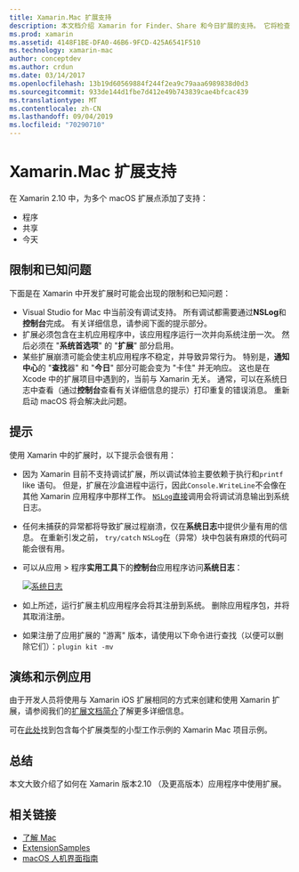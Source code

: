 ```yaml
---
title: Xamarin.Mac 扩展支持
description: 本文档介绍 Xamarin for Finder、Share 和今日扩展的支持。 它将检查限制和已知问题、指向演练和示例应用的链接，并提供使用扩展的技巧。
ms.prod: xamarin
ms.assetid: 4148F1BE-DFA0-46B6-9FCD-425A6541F510
ms.technology: xamarin-mac
author: conceptdev
ms.author: crdun
ms.date: 03/14/2017
ms.openlocfilehash: 13b19d60569884f244f2ea9c79aaa6989838d0d3
ms.sourcegitcommit: 933de144d1fbe7d412e49b743839cae4bfcac439
ms.translationtype: MT
ms.contentlocale: zh-CN
ms.lasthandoff: 09/04/2019
ms.locfileid: "70290710"
---
```

# <a name="xamarinmac-extension-support"></a>Xamarin.Mac 扩展支持

在 Xamarin 2.10 中，为多个 macOS 扩展点添加了支持：

- 程序
- 共享
- 今天

<a name="Limitations-and-Known-Issues" />

## <a name="limitations-and-known-issues"></a>限制和已知问题

下面是在 Xamarin 中开发扩展时可能会出现的限制和已知问题：

- Visual Studio for Mac 中当前没有调试支持。 所有调试都需要通过**NSLog**和**控制台**完成。 有关详细信息，请参阅下面的提示部分。
- 扩展必须包含在主机应用程序中，该应用程序运行一次并向系统注册一次。 然后必须在 "**系统首选项**" 的 "**扩展**" 部分启用。 
- 某些扩展崩溃可能会使主机应用程序不稳定，并导致异常行为。 特别是，**通知中心**的 "**查找**器" 和 "**今日**" 部分可能会变为 "卡住" 并无响应。 这也是在 Xcode 中的扩展项目中遇到的，当前与 Xamarin 无关。 通常，可以在系统日志中查看（通过**控制台**查看有关详细信息的提示）打印重复的错误消息。 重新启动 macOS 将会解决此问题。

<a name="Tips" />

## <a name="tips"></a>提示

使用 Xamarin 中的扩展时，以下提示会很有用：

- 因为 Xamarin 目前不支持调试扩展，所以调试体验主要依赖于执行和`printf` like 语句。 但是，扩展在沙盒进程中运行，因此`Console.WriteLine`不会像在其他 Xamarin 应用程序中那样工作。 [ `NSLog`直接](https://gist.github.com/chamons/e2e409013a449cfbe1f2fbe5547f6554)调用会将调试消息输出到系统日志。
- 任何未捕获的异常都将导致扩展过程崩溃，仅在**系统日志**中提供少量有用的信息。 在重新引发之前， `try/catch` `NSLog`在（异常）块中包装有麻烦的代码可能会很有用。
- 可以从应用 > 程序**实用工具**下的**控制台**应用程序访问**系统日志**：

    [![](extensions-images/extension02.png "系统日志")](extensions-images/extension02.png#lightbox)
- 如上所述，运行扩展主机应用程序会将其注册到系统。 删除应用程序包，并将其取消注册。 
- 如果注册了应用扩展的 "游离" 版本，请使用以下命令进行查找（以便可以删除它们）：`plugin kit -mv`


<a name="Walkthrough-and-Sample-App" />

## <a name="walkthrough-and-sample-app"></a>演练和示例应用

由于开发人员将使用与 Xamarin iOS 扩展相同的方式来创建和使用 Xamarin 扩展，请参阅我们的[扩展文档简介](~/ios/platform/extensions.md)了解更多详细信息。

可在[此处](https://docs.microsoft.com/samples/xamarin/mac-samples/extensionsamples)找到包含每个扩展类型的小型工作示例的 Xamarin Mac 项目示例。

<a name="Summary" />

## <a name="summary"></a>总结

本文大致介绍了如何在 Xamarin 版本2.10 （及更高版本）应用程序中使用扩展。

## <a name="related-links"></a>相关链接

- [了解 Mac](~/mac/get-started/hello-mac.md)
- [ExtensionSamples](https://docs.microsoft.com/samples/xamarin/mac-samples/extensionsamples)
- [macOS 人机界面指南](https://developer.apple.com/design/human-interface-guidelines/macos/overview/themes/)
